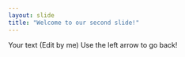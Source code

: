 ```yaml
---
layout: slide
title: "Welcome to our second slide!"
---
```

Your text (Edit by me)
Use the left arrow to go back!
